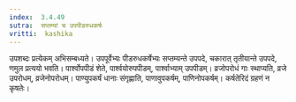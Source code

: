 ```yaml
---
index:  3.4.49
sutra:  सप्तम्यां च उपपीडरुधकर्षः
vritti:  kashika 
---
```


उपशब्दः प्रत्येकम् अभिसम्बध्यते। उपपूर्वेभ्यः पीडरुधकर्षेभ्यः सप्तम्यन्ते उपपदे, चकारात् तृतीयान्ते उपपदे, णमुल प्रत्ययो भवति। पार्श्वोपपीडं शेते, पार्श्वयोरुपपीडम्, पार्श्वाभ्याम् उपपीडम्। व्रजोपरोधं गाः स्थाप्यति, व्रजे उपरोधम्, व्रजेनोपरोधम्। पाण्युपकर्षं धानाः संगृह्णाति, पाणावुपकर्षम्, पाणिनोपकर्षम्। कर्षतेरिदं ग्रहणं न कृषतेः।

